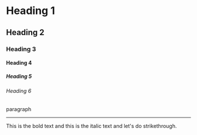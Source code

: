 <!-- Heading -->

# Heading 1

## Heading 2

### Heading 3

#### Heading 4

##### Heading 5

###### Heading 6

<!--Line-->

paragraph

---

<!--Text attrubutes-->

This is the bold text and this is
the italic text and let's do
strikethrough.

